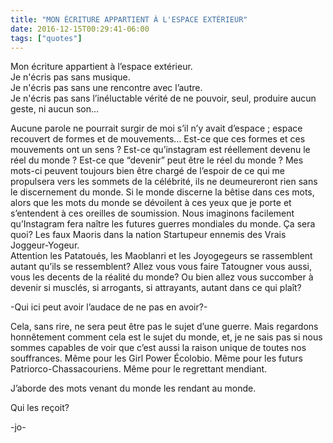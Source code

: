```yaml
---
title: "MON ÉCRITURE APPARTIENT À L'ESPACE EXTÉRIEUR"
date: 2016-12-15T00:29:41-06:00
tags: ["quotes"]
---
```




Mon écriture appartient à l’espace extérieur.\
Je n'écris pas sans musique.\
Je n'écris pas sans une rencontre avec l’autre.\
Je n'écris pas sans l’inéluctable vérité de ne pouvoir, seul, produire aucun geste, ni aucun son…

Aucune parole ne pourrait surgir de moi s’il n’y avait d’espace ; espace recouvert de formes et de mouvements… Est-ce que ces formes et ces mouvements ont un sens ? Est-ce qu’instagram est réellement devenu le réel du monde ? Est-ce que “devenir” peut être le réel du monde ? Mes mots-ci peuvent toujours bien être chargé de l’espoir de ce qui me propulsera vers les sommets de la célébrité, ils ne deumeureront rien sans le discernement du monde. Si le monde discerne la bêtise dans ces mots, alors que les mots du monde se dévoilent à ces yeux que je porte et s’entendent à ces oreilles de soumission. Nous imaginons facilement qu’Instagram fera naître les futures guerres mondiales du monde. Ça sera quoi?
Les faux Maoris dans la nation Startupeur ennemis des Vrais Joggeur-Yogeur.\
Attention les Patatoués, les Maoblanri et les Joyogegeurs se rassemblent autant qu’ils se ressemblent? Allez vous vous faire Tatougner vous aussi, vous les decents de la réalité du monde? Ou bien allez vous succomber à devenir si musclés, si arrogants, si attrayants, autant dans ce qui plaît?

-Qui ici peut avoir l’audace de ne pas en avoir?-

Cela, sans rire, ne sera peut être pas le sujet d’une guerre. Mais regardons honnêtement comment cela est le sujet du monde, et, je ne sais pas si nous sommes capables de voir que c’est aussi la raison unique de toutes nos souffrances. Même pour les Girl Power Écolobio. Même pour les futurs Patriorco-Chassacouriens. Même pour le regrettant mendiant.

J’aborde des mots venant du monde les rendant au monde.

Qui les reçoit?



-jo-